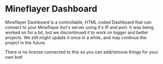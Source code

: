 # Mineflayer Dashboard
Mineflayer Dashboard is a controllable, HTML coded Dashboard that can connect to your Mineflayer bot's server using it's IP and port.
It was being worked on for a bit, but we discontinued it to work on bigger and better projects.
We still might update it once in a while, and may continue the project in the future.

There is no license connected to this so you can add/remove things for your own bot!
